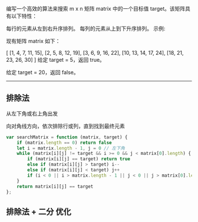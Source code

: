 编写一个高效的算法来搜索 m x n 矩阵 matrix 中的一个目标值 target。该矩阵具有以下特性：

每行的元素从左到右升序排列。
每列的元素从上到下升序排列。
示例:

现有矩阵 matrix 如下：

[
  [1,   4,  7, 11, 15],
  [2,   5,  8, 12, 19],
  [3,   6,  9, 16, 22],
  [10, 13, 14, 17, 24],
  [18, 21, 23, 26, 30]
]
给定 target = 5，返回 true。

给定 target = 20，返回 false。


---

## 排除法

从左下角或右上角出发

向对角线方向，依次排除行或列，直到找到最终元素

```javascript
var searchMatrix = function (matrix, target) {
    if (matrix.length == 0) return false
    let i = matrix.length - 1, j = 0 // 左下角
    while (matrix[i][j] != target && i >= 0 && j < matrix[0].length) {
        if (matrix[i][j] == target) return true
        else if (matrix[i][j] > target) i--
        else if (matrix[i][j] < target) j++
        if (i < 0 || i > matrix.length - 1 || j < 0 || j > matrix[0].length - 1) return false
    }
    return matrix[i][j] == target
};
```

## 排除法 + 二分 优化

